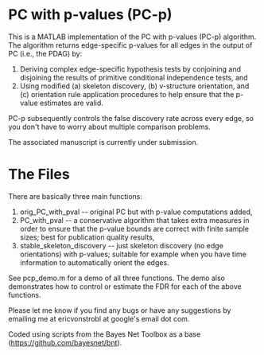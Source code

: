 # PC with p-values (PC-p)

This is a MATLAB implementation of the PC with p-values (PC-p) algorithm. The algorithm returns edge-specific p-values for all edges in the output of PC (i.e., the PDAG) by:

1. Deriving complex edge-specific hypothesis tests by conjoining and disjoining the results of primitive conditional independence tests, and
2. Using modified (a) skeleton discovery, (b) v-structure orientation, and (c) orientation rule application procedures to help ensure that the p-value estimates are valid.

PC-p subsequently controls the false discovery rate across every edge, so you don't have to worry about multiple comparison problems.

The associated manuscript is currently under submission.

# The Files
There are basically three main functions: 

1. orig_PC_with_pval -- original PC but with p-value computations added,
2. PC_with_pval -- a conservative algorithm that takes extra measures in order to ensure that the p-value bounds are correct with finite sample sizes; best for publication quality results,
3. stable_skeleton_discovery -- just skeleton discovery (no edge orientations) with p-values; suitable for example when you have time information to automatically orient the edges.

See pcp_demo.m for a demo of all three functions. The demo also demonstrates how to control or estimate the FDR for each of the above functions.

Please let me know if you find any bugs or have any suggestions by emailing me at ericvonstrobl at google's email dot com.

Coded using scripts from the Bayes Net Toolbox as a base (https://github.com/bayesnet/bnt).

